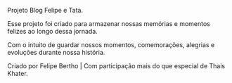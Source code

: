 Projeto Blog Felipe e Tata.

Esse projeto foi criado para armazenar nossas memórias e momentos felizes ao longo dessa jornada.

Com o intuito de guardar nossos momentos, comemorações, alegrias e evoluções durante nossa história.






Criado por Felipe Bertho | Com participação mais do que especial de Thais Khater.